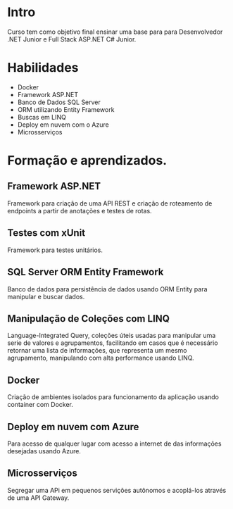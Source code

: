 # Intro

Curso tem como objetivo final ensinar uma base para para Desenvolvedor .NET Junior e Full Stack ASP.NET C# Junior.

# Habilidades

- Docker
- Framework ASP.NET
- Banco de Dados SQL Server
- ORM utilizando Entity Framework
- Buscas em LINQ
- Deploy em nuvem com o Azure
- Microsserviços

# Formação e aprendizados.

## Framework ASP.NET

Framework para criação de uma API REST e criação de roteamento de endpoints a partir de anotações e testes de rotas.

## Testes com xUnit

Framework para testes unitários.

## SQL Server ORM Entity Framework

Banco de dados para persistência de dados usando ORM Entity para manipular e buscar dados.

## Manipulação de Coleções com LINQ

Language-Integrated Query, coleções úteis usadas para manipular uma serie de valores e agrupamentos, facilitando em casos que é necessário retornar uma lista de informações, que representa um mesmo agrupamento, manipulando com alta performance usando LINQ.

## Docker

Criação de ambientes isolados para funcionamento da aplicação usando container com Docker.

## Deploy em nuvem com Azure

Para acesso de qualquer lugar com acesso a internet de das informações desejadas usando Azure.

## Microsserviços

Segregar uma APi em pequenos servições autônomos e acoplá-los através de uma API Gateway.

